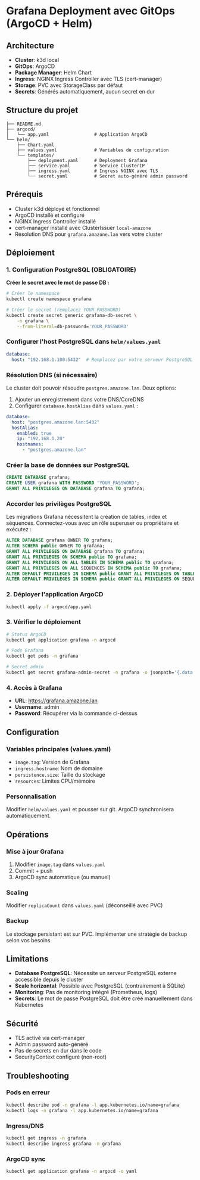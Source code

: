 # Grafana Deployment avec GitOps (ArgoCD + Helm)

## Architecture
- **Cluster**: k3d local
- **GitOps**: ArgoCD 
- **Package Manager**: Helm Chart
- **Ingress**: NGINX Ingress Controller avec TLS (cert-manager)
- **Storage**: PVC avec StorageClass par défaut
- **Secrets**: Générés automatiquement, aucun secret en dur

## Structure du projet
```
├── README.md
├── argocd/
│   └── app.yaml                 # Application ArgoCD
└── helm/
    ├── Chart.yaml
    ├── values.yaml              # Variables de configuration
    └── templates/
        ├── deployment.yaml      # Deployment Grafana
        ├── service.yaml         # Service ClusterIP
        ├── ingress.yaml         # Ingress NGINX avec TLS
        └── secret.yaml          # Secret auto-généré admin password
```

## Prérequis
- Cluster k3d déployé et fonctionnel
- ArgoCD installé et configuré
- NGINX Ingress Controller installé
- cert-manager installé avec ClusterIssuer `local-amazone`
- Résolution DNS pour `grafana.amazone.lan` vers votre cluster

## Déploiement

### 1. Configuration PostgreSQL (OBLIGATOIRE)

**Créer le secret avec le mot de passe DB :**
```bash
# Créer le namespace
kubectl create namespace grafana

# Créer le secret (remplacez YOUR_PASSWORD)
kubectl create secret generic grafana-db-secret \
    -n grafana \
    --from-literal=db-password='YOUR_PASSWORD'
```

### Configurer l'host PostgreSQL dans `helm/values.yaml`

```yaml
database:
  host: "192.168.1.100:5432"  # Remplacez par votre serveur PostgreSQL
```

### Résolution DNS (si nécessaire)

Le cluster doit pouvoir résoudre `postgres.amazone.lan`. Deux options:

1. Ajouter un enregistrement dans votre DNS/CoreDNS
2. Configurer `database.hostAlias` dans `values.yaml` :

```yaml
database:
  host: "postgres.amazone.lan:5432"
  hostAlias:
    enabled: true
    ip: "192.168.1.20"
    hostnames:
      - "postgres.amazone.lan"
```

### Créer la base de données sur PostgreSQL

```sql
CREATE DATABASE grafana;
CREATE USER grafana WITH PASSWORD 'YOUR_PASSWORD';
GRANT ALL PRIVILEGES ON DATABASE grafana TO grafana;
```

### Accorder les privilèges PostgreSQL

Les migrations Grafana nécessitent la création de tables, index et séquences. Connectez-vous avec un rôle superuser ou propriétaire et exécutez :

```sql
ALTER DATABASE grafana OWNER TO grafana;
ALTER SCHEMA public OWNER TO grafana;
GRANT ALL PRIVILEGES ON DATABASE grafana TO grafana;
GRANT ALL PRIVILEGES ON SCHEMA public TO grafana;
GRANT ALL PRIVILEGES ON ALL TABLES IN SCHEMA public TO grafana;
GRANT ALL PRIVILEGES ON ALL SEQUENCES IN SCHEMA public TO grafana;
ALTER DEFAULT PRIVILEGES IN SCHEMA public GRANT ALL PRIVILEGES ON TABLES TO grafana;
ALTER DEFAULT PRIVILEGES IN SCHEMA public GRANT ALL PRIVILEGES ON SEQUENCES TO grafana;
```

### 2. Déployer l'application ArgoCD
```bash
kubectl apply -f argocd/app.yaml
```

### 3. Vérifier le déploiement
```bash
# Status ArgoCD
kubectl get application grafana -n argocd

# Pods Grafana
kubectl get pods -n grafana

# Secret admin
kubectl get secret grafana-admin-secret -n grafana -o jsonpath='{.data.admin-password}' | base64 -d
```

### 4. Accès à Grafana

- **URL**: <https://grafana.amazone.lan>
- **Username**: admin
- **Password**: Récupérer via la commande ci-dessus

## Configuration

### Variables principales (values.yaml)
- `image.tag`: Version de Grafana
- `ingress.hostname`: Nom de domaine
- `persistence.size`: Taille du stockage
- `resources`: Limites CPU/mémoire

### Personnalisation
Modifier `helm/values.yaml` et pousser sur git. ArgoCD synchronisera automatiquement.

## Opérations

### Mise à jour Grafana
1. Modifier `image.tag` dans `values.yaml`
2. Commit + push
3. ArgoCD sync automatique (ou manuel)

### Scaling
Modifier `replicaCount` dans `values.yaml` (déconseillé avec PVC)

### Backup
Le stockage persistant est sur PVC. Implémenter une stratégie de backup selon vos besoins.

## Limitations

- **Database PostgreSQL**: Nécessite un serveur PostgreSQL externe accessible depuis le cluster
- **Scale horizontal**: Possible avec PostgreSQL (contrairement à SQLite)  
- **Monitoring**: Pas de monitoring intégré (Prometheus, logs)
- **Secrets**: Le mot de passe PostgreSQL doit être créé manuellement dans Kubernetes

## Sécurité
- TLS activé via cert-manager
- Admin password auto-généré
- Pas de secrets en dur dans le code
- SecurityContext configuré (non-root)

## Troubleshooting

### Pods en erreur
```bash
kubectl describe pod -n grafana -l app.kubernetes.io/name=grafana
kubectl logs -n grafana -l app.kubernetes.io/name=grafana
```

### Ingress/DNS
```bash
kubectl get ingress -n grafana
kubectl describe ingress grafana -n grafana
```

### ArgoCD sync
```bash
kubectl get application grafana -n argocd -o yaml
```